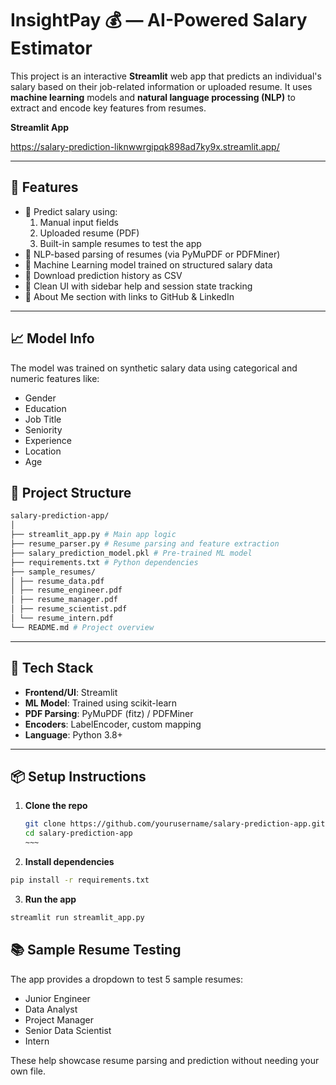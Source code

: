 # InsightPay 💰 — AI-Powered Salary Estimator

This project is an interactive **Streamlit** web app that predicts an individual's salary based on their job-related information or uploaded resume. It uses **machine learning** models and **natural language processing (NLP)** to extract and encode key features from resumes.

**Streamlit App**

https://salary-prediction-liknwwrgipqk898ad7ky9x.streamlit.app/

---

## 🚀 Features

- 🔢 Predict salary using:
  1. Manual input fields
  2. Uploaded resume (PDF)
  3. Built-in sample resumes to test the app
- 🧠 NLP-based parsing of resumes (via PyMuPDF or PDFMiner)
- 🧮 Machine Learning model trained on structured salary data
- 🧾 Download prediction history as CSV
- 🎯 Clean UI with sidebar help and session state tracking
- 📎 About Me section with links to GitHub & LinkedIn

---

## 📈 Model Info
The model was trained on synthetic salary data using categorical and numeric features like:

- Gender
- Education
- Job Title
- Seniority
- Experience
- Location
- Age

## 📂 Project Structure

```bash
salary-prediction-app/
│
├── streamlit_app.py # Main app logic
├── resume_parser.py # Resume parsing and feature extraction
├── salary_prediction_model.pkl # Pre-trained ML model
├── requirements.txt # Python dependencies
├── sample_resumes/
│ ├── resume_data.pdf
│ ├── resume_engineer.pdf
│ ├── resume_manager.pdf
│ ├── resume_scientist.pdf
│ └── resume_intern.pdf
└── README.md # Project overview
```

---

## 🧪 Tech Stack

- **Frontend/UI**: Streamlit
- **ML Model**: Trained using scikit-learn
- **PDF Parsing**: PyMuPDF (fitz) / PDFMiner
- **Encoders**: LabelEncoder, custom mapping
- **Language**: Python 3.8+

---

## 📦 Setup Instructions

1. **Clone the repo**
   ```bash
   git clone https://github.com/yourusername/salary-prediction-app.git
   cd salary-prediction-app
   ~~~

2. **Install dependencies**
```bash
pip install -r requirements.txt
```

3. **Run the app**
```bash
streamlit run streamlit_app.py
```

## 📚 Sample Resume Testing

The app provides a dropdown to test 5 sample resumes:

- Junior Engineer
- Data Analyst
- Project Manager
- Senior Data Scientist
- Intern

These help showcase resume parsing and prediction without needing your own file.
